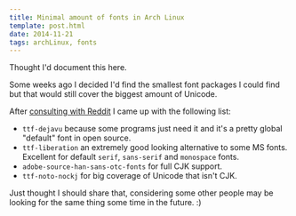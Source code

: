 ```yaml
---
title: Minimal amount of fonts in Arch Linux
template: post.html
date: 2014-11-21
tags: archLinux, fonts
---
```


Thought I'd document this here.

Some weeks ago I decided I'd find the smallest font packages I could find but
that would still cover the biggest amount of Unicode.

After [consulting with Reddit][reddit] I came up with the following list:

[reddit]: https://www.reddit.com/r/archlinux/comments/2l2cr7/what_fonts_do_you_install_for_most_coverage_with/

- `ttf-dejavu` because some programs just need it and it's a pretty global
  "default" font in open source.
- `ttf-liberation` an extremely good looking alternative to some MS fonts.
  Excellent for default `serif`, `sans-serif` and `monospace` fonts.
- `adobe-source-han-sans-otc-fonts` for full CJK support.
- `ttf-noto-nockj` for big coverage of Unicode that isn't CJK.

Just thought I should share that, considering some other people may be looking
for the same thing some time in the future. :)
